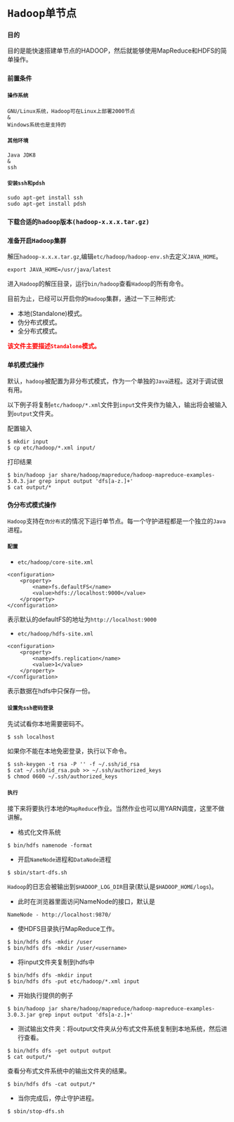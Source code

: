 # `Hadoop单节点`

### `目的`

目的是能快速搭建单节点的HADOOP，然后就能够使用MapReduce和HDFS的简单操作。

### `前置条件`
#### `操作系统`
```
GNU/Linux系统，Hadoop可在Linux上部署2000节点
&
Windows系统也是支持的
```
#### `其他环境`

```
Java JDK8
&
ssh
```
#### `安装ssh和pdsh`

```
sudo apt-get install ssh
sudo apt-get install pdsh
```
### `下载合适的hadoop版本(hadoop-x.x.x.tar.gz)`
### `准备开启Hadoop集群`

解压`hadoop-x.x.x.tar.gz`,编辑`etc/hadoop/hadoop-env.sh`去定义`JAVA_HOME`。

```
export JAVA_HOME=/usr/java/latest
```

进入`Hadoop`的解压目录，运行`bin/hadoop`查看`Hadoop`的所有命令。

目前为止，已经可以开启你的`Hadoop`集群，通过一下三种形式:

* 本地(Standalone)模式。
* 伪分布式模式。
* 全分布式模式。

<strong style="color:red;">该文件主要描述`Standalone`模式。</strong>

### `单机模式操作`

默认，`hadoop`被配置为非分布式模式，作为一个单独的`Java`进程。这对于调试很有用。

以下例子将复制`etc/hadoop/*.xml`文件到`input`文件夹作为输入，输出将会被输入到`output`文件夹。

配置输入

```
$ mkdir input
$ cp etc/hadoop/*.xml input/
```
打印结果

```
$ bin/hadoop jar share/hadoop/mapreduce/hadoop-mapreduce-examples-3.0.3.jar grep input output 'dfs[a-z.]+'
$ cat output/*
```

### `伪分布式模式操作`

`Hadoop`支持在`伪分布式`的情况下运行单节点。每一个守护进程都是一个独立的`Java`进程。

#### `配置`

- `etc/hadoop/core-site.xml`

```
<configuration>
    <property>
        <name>fs.defaultFS</name>
        <value>hdfs://localhost:9000</value>
    </property>
</configuration>
```
表示默认的defaultFS的地址为`http://localhost:9000`

- `etc/hadoop/hdfs-site.xml`

```
<configuration>
    <property>
        <name>dfs.replication</name>
        <value>1</value>
    </property>
</configuration>
```
表示数据在hdfs中只保存一份。

#### `设置免ssh密码登录`

先试试看你本地需要密码不。

```
$ ssh localhost
```
如果你不能在本地免密登录，执行以下命令。

```
$ ssh-keygen -t rsa -P '' -f ~/.ssh/id_rsa
$ cat ~/.ssh/id_rsa.pub >> ~/.ssh/authorized_keys
$ chmod 0600 ~/.ssh/authorized_keys
```

#### `执行`

接下来将要执行本地的`MapReduce`作业。当然作业也可以用YARN调度，这里不做讲解。

- 格式化文件系统
 
```
$ bin/hdfs namenode -format			
```	
- 开启`NameNode`进程和`DataNode`进程

```
$ sbin/start-dfs.sh
```
`Hadoop`的日志会被输出到`$HADOOP_LOG_DIR`目录(默认是`$HADOOP_HOME/logs`)。

- 此时在浏览器里面访问NameNode的接口，默认是

```
NameNode - http://localhost:9870/
```
- 使HDFS目录执行MapReduce工作。

```
$ bin/hdfs dfs -mkdir /user
$ bin/hdfs dfs -mkdir /user/<username>
```

- 将input文件夹复制到hdfs中

```
$ bin/hdfs dfs -mkdir input
$ bin/hdfs dfs -put etc/hadoop/*.xml input
```

- 开始执行提供的例子

```
$ bin/hadoop jar share/hadoop/mapreduce/hadoop-mapreduce-examples-3.0.3.jar grep input output 'dfs[a-z.]+'
```
- 测试输出文件夹：将output文件夹从分布式文件系统复制到本地系统，然后进行查看。

```
$ bin/hdfs dfs -get output output
$ cat output/*
```
查看分布式文件系统中的输出文件夹的结果。

```
$ bin/hdfs dfs -cat output/*
```

- 当你完成后，停止守护进程。

```
$ sbin/stop-dfs.sh
```














